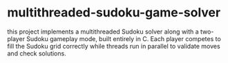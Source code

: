 # multithreaded-sudoku-game-solver
this project implements a multithreaded Sudoku solver along with a two-player Sudoku gameplay mode, built entirely in C. Each player competes to fill the Sudoku grid correctly while threads run in parallel to validate moves and check solutions.
